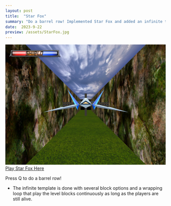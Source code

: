 ```yaml
---
layout: post
title:  "Star Fox"
summary: "Do a barrel row! Implemented Star Fox and added an infinite template"
date:  2023-9-22
preview: /assets/StarFox.jpg
---
```


![Picture 1](/assets/StarFox2.png)
[Play Star Fox Here](/assets/StarFox/Lab07.html)

Press Q to do a barrel row!
* The infinite template is done with several block options and a wrapping loop that play the level blocks continuously as long as the players are still alive.

